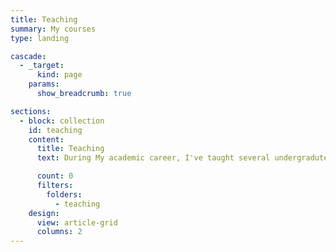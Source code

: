 ```yaml
---
title: Teaching
summary: My courses
type: landing

cascade:
  - _target:
      kind: page
    params:
      show_breadcrumb: true

sections:
  - block: collection
    id: teaching
    content:
      title: Teaching
      text: During My academic career, I've taught several undergradute courses. Below are the list of courses that I enjoyed a lot.

      count: 0
      filters:
        folders:
          - teaching
    design:
      view: article-grid
      columns: 2
---
```

